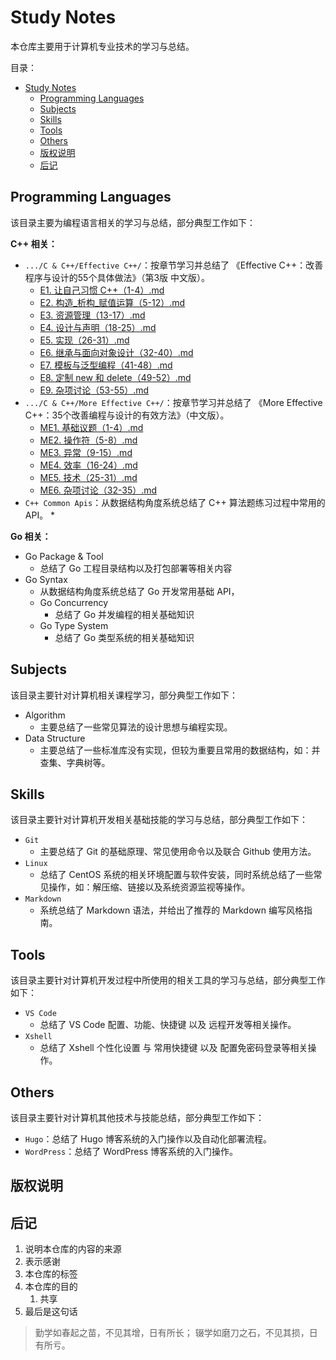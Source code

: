 # Study Notes

本仓库主要用于计算机专业技术的学习与总结。

目录：

- [Study Notes](#study-notes)
  - [Programming Languages](#programming-languages)
  - [Subjects](#subjects)
  - [Skills](#skills)
  - [Tools](#tools)
  - [Others](#others)
  - [版权说明](#版权说明)
  - [后记](#后记)

## Programming Languages

该目录主要为编程语言相关的学习与总结，部分典型工作如下：

**C++ 相关：**

* `.../C & C++/Effective C++/`：按章节学习并总结了 《Effective C++：改善程序与设计的55个具体做法》（第3版 中文版）。
  * [E1. 让自己习惯 C++（1-4）.md](/Programming%20Languages/C%20%26%20C%2B%2B/Effective%20C%2B%2B/E1.%20%E8%AE%A9%E8%87%AA%E5%B7%B1%E4%B9%A0%E6%83%AF%20C%2B%2B%EF%BC%881-4%EF%BC%89.md)
  * [E2. 构造_析构_赋值运算（5-12）.md](https://github.com/stranded-fish/Study-Notes/blob/main/Programming%20Languages/C%20%26%20C%2B%2B/Effective%20C%2B%2B/E2.%20%E6%9E%84%E9%80%A0_%E6%9E%90%E6%9E%84_%E8%B5%8B%E5%80%BC%E8%BF%90%E7%AE%97%EF%BC%885-12%EF%BC%89.md)
  * [E3. 资源管理（13-17）.md](https://github.com/stranded-fish/Study-Notes/blob/main/Programming%20Languages/C%20%26%20C%2B%2B/Effective%20C%2B%2B/E3.%20%E8%B5%84%E6%BA%90%E7%AE%A1%E7%90%86%EF%BC%8813-17%EF%BC%89.md)
  * [E4. 设计与声明（18-25）.md](https://github.com/stranded-fish/Study-Notes/blob/main/Programming%20Languages/C%20%26%20C%2B%2B/Effective%20C%2B%2B/E4.%20%E8%AE%BE%E8%AE%A1%E4%B8%8E%E5%A3%B0%E6%98%8E%EF%BC%8818-25%EF%BC%89.md)
  * [E5. 实现（26-31）.md](https://github.com/stranded-fish/Study-Notes/blob/main/Programming%20Languages/C%20%26%20C%2B%2B/Effective%20C%2B%2B/E5.%20%E5%AE%9E%E7%8E%B0%EF%BC%8826-31%EF%BC%89.md)
  * [E6. 继承与面向对象设计（32-40）.md](https://github.com/stranded-fish/Study-Notes/blob/main/Programming%20Languages/C%20%26%20C%2B%2B/Effective%20C%2B%2B/E6.%20%E7%BB%A7%E6%89%BF%E4%B8%8E%E9%9D%A2%E5%90%91%E5%AF%B9%E8%B1%A1%E8%AE%BE%E8%AE%A1%EF%BC%8832-40%EF%BC%89.md)
  * [E7. 模板与泛型编程（41-48）.md](https://github.com/stranded-fish/Study-Notes/blob/main/Programming%20Languages/C%20%26%20C%2B%2B/Effective%20C%2B%2B/E7.%20%E6%A8%A1%E6%9D%BF%E4%B8%8E%E6%B3%9B%E5%9E%8B%E7%BC%96%E7%A8%8B%EF%BC%8841-48%EF%BC%89.md)
  * [E8. 定制 new 和 delete（49-52）.md](https://github.com/stranded-fish/Study-Notes/blob/main/Programming%20Languages/C%20%26%20C%2B%2B/Effective%20C%2B%2B/E8.%20%E5%AE%9A%E5%88%B6%20new%20%E5%92%8C%20delete%EF%BC%8849-52%EF%BC%89.md)
  * [E9. 杂项讨论（53-55）.md](https://github.com/stranded-fish/Study-Notes/blob/main/Programming%20Languages/C%20%26%20C%2B%2B/Effective%20C%2B%2B/E9.%20%E6%9D%82%E9%A1%B9%E8%AE%A8%E8%AE%BA%EF%BC%8853-55%EF%BC%89.md)
* `.../C & C++/More Effective C++/`：按章节学习并总结了 《More Effective C++：35个改善编程与设计的有效方法》（中文版）。
  * [ME1. 基础议题（1-4）.md](https://github.com/stranded-fish/Study-Notes/blob/main/Programming%20Languages/C%20%26%20C%2B%2B/More%20Effective%20C%2B%2B/ME1.%20%E5%9F%BA%E7%A1%80%E8%AE%AE%E9%A2%98%EF%BC%881-4%EF%BC%89.md)
  * [ME2. 操作符（5-8）.md](https://github.com/stranded-fish/Study-Notes/blob/main/Programming%20Languages/C%20%26%20C%2B%2B/More%20Effective%20C%2B%2B/ME2.%20%E6%93%8D%E4%BD%9C%E7%AC%A6%EF%BC%885-8%EF%BC%89.md)
  * [ME3. 异常（9-15）.md](https://github.com/stranded-fish/Study-Notes/blob/main/Programming%20Languages/C%20%26%20C%2B%2B/More%20Effective%20C%2B%2B/ME3.%20%E5%BC%82%E5%B8%B8%EF%BC%889-15%EF%BC%89.md)
  * [ME4. 效率（16-24）.md](https://github.com/stranded-fish/Study-Notes/blob/main/Programming%20Languages/C%20%26%20C%2B%2B/More%20Effective%20C%2B%2B/ME4.%20%E6%95%88%E7%8E%87%EF%BC%8816-24%EF%BC%89.md)
  * [ME5. 技术（25-31）.md](https://github.com/stranded-fish/Study-Notes/blob/main/Programming%20Languages/C%20%26%20C%2B%2B/More%20Effective%20C%2B%2B/ME5.%20%E6%8A%80%E6%9C%AF%EF%BC%8825-31%EF%BC%89.md)
  * [ME6. 杂项讨论（32-35）.md](https://github.com/stranded-fish/Study-Notes/blob/main/Programming%20Languages/C%20%26%20C%2B%2B/More%20Effective%20C%2B%2B/ME6.%20%E6%9D%82%E9%A1%B9%E8%AE%A8%E8%AE%BA%EF%BC%8832-35%EF%BC%89.md)
* `C++ Common Apis`：从数据结构角度系统总结了 C++ 算法题练习过程中常用的 API。
  * 

**Go 相关：**

* Go Package & Tool
  * 总结了 Go 工程目录结构以及打包部署等相关内容
* Go Syntax
  * 从数据结构角度系统总结了 Go 开发常用基础 API，
  * Go Concurrency
    * 总结了 Go 并发编程的相关基础知识
  * Go Type System
    * 总结了 Go 类型系统的相关基础知识

## Subjects

该目录主要针对计算机相关课程学习，部分典型工作如下：

* Algorithm
  * 主要总结了一些常见算法的设计思想与编程实现。
* Data Structure
  * 主要总结了一些标准库没有实现，但较为重要且常用的数据结构，如：并查集、字典树等。

## Skills

该目录主要针对计算机开发相关基础技能的学习与总结，部分典型工作如下：

* `Git`
  * 主要总结了 Git 的基础原理、常见使用命令以及联合 Github 使用方法。
* `Linux`
  * 总结了 CentOS 系统的相关环境配置与软件安装，同时系统总结了一些常见操作，如：解压缩、链接以及系统资源监视等操作。
* `Markdown`
  * 系统总结了 Markdown 语法，并给出了推荐的 Markdown 编写风格指南。

## Tools

该目录主要针对计算机开发过程中所使用的相关工具的学习与总结，部分典型工作如下：

* `VS Code`
  * 总结了 VS Code 配置、功能、快捷键 以及 远程开发等相关操作。
* `Xshell`
  * 总结了 Xshell 个性化设置 与 常用快捷键 以及 配置免密码登录等相关操作。

## Others

该目录主要针对计算机其他技术与技能总结，部分典型工作如下：

* `Hugo`：总结了 Hugo 博客系统的入门操作以及自动化部署流程。
* `WordPress`：总结了 WordPress 博客系统的入门操作。

## 版权说明

## 后记

1. 说明本仓库的内容的来源
2. 表示感谢
3. 本仓库的标签
4. 本仓库的目的
   1. 共享
5. 最后是这句话

> 勤学如春起之苗，不见其增，日有所长；
> 辍学如磨刀之石，不见其损，日有所亏。